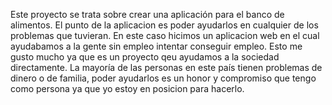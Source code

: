 Este proyecto se trata sobre crear una aplicación para el banco de alimentos. El punto de la aplicacion es poder ayudarlos en cualquier de los problemas que tuvieran. En este caso hicimos un aplicacion web en el cual ayudabamos a la gente sin empleo intentar conseguir empleo. Esto me gusto mucho ya que es un proyecto qeu ayudamos a la sociedad directamente. La mayoría de las personas en este país tienen problemas de dinero o de familia, poder ayudarlos es un honor y compromiso que tengo como persona ya que yo estoy en posicion para hacerlo. 
